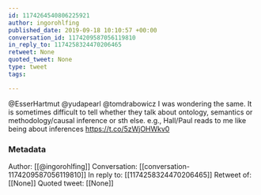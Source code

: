 ```yaml
---
id: 1174264540806225921
author: ingorohlfing
published_date: 2019-09-18 10:10:57 +00:00
conversation_id: 1174209587056119810
in_reply_to: 1174258324470206465
retweet: None
quoted_tweet: None
type: tweet
tags:

---
```


@EsserHartmut @yudapearl @tomdrabowicz I was wondering the same. It is sometimes difficult to tell whether they talk about ontology, semantics or methodology/causal inference or sth else. e.g., Hall/Paul reads to me like being about inferences https://t.co/5zWjOHWkv0

### Metadata

Author: [[@ingorohlfing]]
Conversation: [[conversation-1174209587056119810]]
In reply to: [[1174258324470206465]]
Retweet of: [[None]]
Quoted tweet: [[None]]
